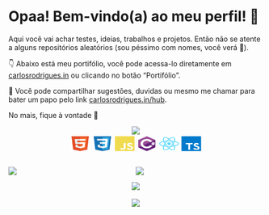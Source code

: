 
# Opaa! Bem-vindo(a) ao meu perfil! 👋
 Aqui você vai achar testes, ideias, trabalhos e projetos. Então não se atente a alguns repositórios aleatórios (sou péssimo com nomes, você verá 🤖). 
 
👇 Abaixo está meu portifólio, você pode acessa-lo diretamente em [carlosrodrigues.in](https://carlosrodrigues.in) ou clicando no botão “Portifólio”. 

🫵 Você pode compartilhar sugestões, duvidas ou mesmo me chamar para bater um papo pelo link [carlosrodrigues.in/hub](https://carlosrodrigues.in/hub). 

No mais, fique à vontade 🤟

<div style="display:block " align="center">
<a href="https://carlosrodrigues.in" target="_blank"><img src="https://img.shields.io/badge/Port%C3%ADfolio-blue" target="_blank" width="100"></a> 
</div>

<div style="display:block " align="center">
  <img align="center" alt="Cadu-HTML" height="30" width="40" src="https://raw.githubusercontent.com/devicons/devicon/master/icons/html5/html5-original.svg">
  <img align="center" alt="Cadu-CSS" height="30" width="40" src="https://raw.githubusercontent.com/devicons/devicon/master/icons/css3/css3-original.svg">
  <img align="center" alt="Cadu-Js" height="30" width="40" src="https://raw.githubusercontent.com/devicons/devicon/master/icons/javascript/javascript-plain.svg">
  <img align="center" alt="Cadu-Csharp" height="30" width="40" src="https://raw.githubusercontent.com/devicons/devicon/master/icons/csharp/csharp-original.svg">
  <img align="center" alt="Cadu-React" height="30" width="40" src="https://raw.githubusercontent.com/devicons/devicon/master/icons/react/react-original.svg">
  <img align="center" alt="Cadu-Typ" height="30" width="40" src="https://raw.githubusercontent.com/devicons/devicon/master/icons/typescript/typescript-original.svg">
</div>
<br/>

<p align="center" style="display:flex">
	<img width="400em" src="https://github-readme-stats.vercel.app/api?username=cadu088&show_icons=true&include_all_commits=true&count_private=true&hide_border=true&theme=dark" />
	<img width="400em" src="https://github-readme-streak-stats.herokuapp.com/?user=cadu088&include_all_commits=true&hide_border=true&theme=dark"/>
</p>

<div style="display:block " align="center">
  <img src="https://github.com/cadu088/cadu088/assets/72260079/2627578d-f426-4ca0-8de6-e9676ca274b7" target="_blank" width="600"> 
</div>

<p align="center">
  <a href="https://github.com/cadu088">
    <img src="https://komarev.com/ghpvc/?username=cadu088&color=blue&style=flat)" />
  </a>
</p>
